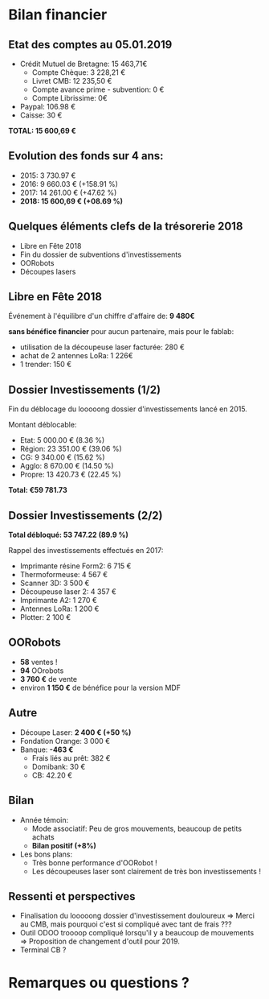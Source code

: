 # Bilan financier


## Etat des comptes au 05.01.2019
- Crédit Mutuel de Bretagne: 15 463,71€
  - Compte Chèque: 3 228,21 €
  - Livret CMB:  12 235,50 €
  - Compte avance prime - subvention: 0 €
  - Compte Librissime: 0€
- Paypal: 106.98 €
- Caisse: 30 €

**TOTAL: 15 600,69 €**


## Evolution des fonds sur 4 ans:
- 2015: 3 730.97 €
- 2016: 9 660.03 €  (+158.91 %)
- 2017: 14 261.00 € (+47.62 %)
- **2018: 15 600,69 € (+08.69 %)**


## Quelques éléments clefs de la trésorerie 2018
- Libre en Fête 2018
- Fin du dossier de subventions d'investissements
- OORobots
- Découpes lasers


## Libre en Fête 2018
Événement à l'équilibre d'un chiffre d'affaire de: **9 480€**

**sans bénéfice financier** pour aucun partenaire, mais pour le fablab:
- utilisation de la découpeuse laser facturée: 280 €
- achat de 2 antennes LoRa: 1 226€
- 1 trender: 150 €


## Dossier Investissements (1/2)
Fin du déblocage du looooong dossier d'investissements lancé en 2015.

Montant déblocable:
- Etat:	5 000.00 € (8.36 %)
- Région:	23 351.00	€ (39.06 %)
- CG:	9 340.00 € (15.62 %)
- Agglo:	8 670.00 € (14.50 %)
- Propre:	13 420.73	€ (22.45 %)

**Total:	€59 781.73**


## Dossier Investissements (2/2)
**Total débloqué: 53 747.22 (89.9 %)**

Rappel des investissements effectués en 2017:
- Imprimante résine Form2: 6 715 €
- Thermoformeuse: 4 567 €
- Scanner 3D: 3 500 €
- Découpeuse laser 2: 4 357 €
- Imprimante A2: 1 270 €
- Antennes LoRa: 1 200 €
- Plotter: 2 100 €


## OORobots
- **58** ventes !
- **94** OOrobots
- **3 760 €** de vente
- environ **1 150 €** de bénéfice pour la version MDF


## Autre
- Découpe Laser: **2 400 € (+50 %)**
- Fondation Orange: 3 000 €
- Banque: **-463 €**
  - Frais liés au prêt: 382 €
  - Domibank: 30 €
  - CB: 42.20 €


## Bilan
- Année témoin:
  - Mode associatif: Peu de gros mouvements, beaucoup de petits achats
  - **Bilan positif (+8%)**
- Les bons plans:
  - Très bonne performance d'OORobot !
  - Les découpeuses laser sont clairement de très bon investissements !


## Ressenti et perspectives
- Finalisation du looooong dossier d'investissement douloureux => Merci au CMB, mais pourquoi c'est si compliqué avec tant de frais ???
- Outil ODOO troooop compliqué lorsqu'il y a beaucoup de mouvements => Proposition de changement d'outil pour 2019.
- Terminal CB ?


# Remarques ou questions ?
